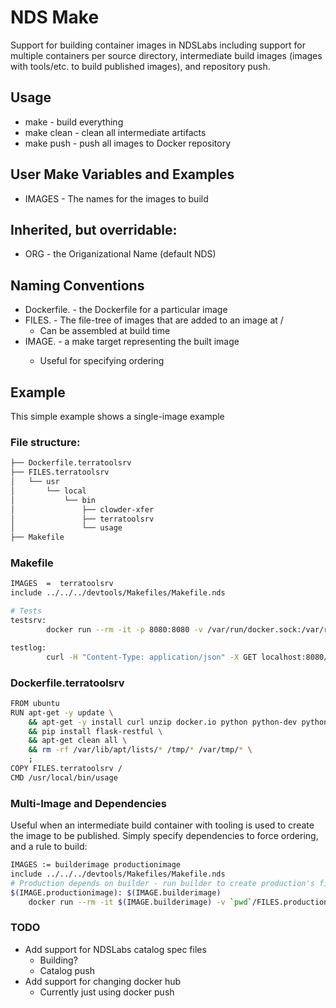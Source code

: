 # NDS Make
Support for building container images in NDSLabs including support for multiple containers per source directory, intermediate build images (images with tools/etc. to build published images), and repository push.
##  Usage
  - make - build everything
  - make clean - clean all intermediate artifacts
  - make push - push all images to Docker repository
## User Make Variables and Examples
  - IMAGES - The names for the images to build
## Inherited, but overridable:
  - ORG - the Origanizational Name (default NDS)
## Naming Conventions
  - Dockerfile.<image> - the Dockerfile for a particular image
  - FILES.<image> - The file-tree of images that are added to an image at /
    - Can be assembled at build time
  - IMAGE.<name> -  a make target representing the built image
    - Useful for specifying ordering
## Example
This simple example shows a single-image example
  ### File structure:
```sh
├── Dockerfile.terratoolsrv
├── FILES.terratoolsrv
│   └── usr
│       └── local
│           └── bin
│               ├── clowder-xfer
│               ├── terratoolsrv
│               └── usage
├── Makefile
```
### Makefile
```sh
IMAGES  =  terratoolsrv
include ../../../devtools/Makefiles/Makefile.nds

# Tests
testsrv:
        docker run --rm -it -p 8080:8080 -v /var/run/docker.sock:/var/run/docker.sock terratoolsrv /usr/local/bin/terratoolsrv

testlog:
        curl -H "Content-Type: application/json" -X GET localhost:8080/logs

```
### Dockerfile.terratoolsrv
```sh
FROM ubuntu
RUN apt-get -y update \
    && apt-get -y install curl unzip docker.io python python-dev python-pip \
    && pip install flask-restful \
    && apt-get clean all \
    && rm -rf /var/lib/apt/lists/* /tmp/* /var/tmp/* \
    ;
COPY FILES.terratoolsrv /
CMD /usr/local/bin/usage
```
### Multi-Image and Dependencies
Useful when an intermediate build container with tooling is used to create the image to be published.
Simply specify dependencies to force ordering, and a rule to build:

```sh
IMAGES := builderimage productionimage
include ../../../devtools/Makefiles/Makefile.nds
# Production depends on builder - run builder to create production's file tree
$(IMAGE.productionimage): $(IMAGE.builderimage)
    docker run --rm -it $(IMAGE.builderimage) -v `pwd`/FILES.productionimage:/install install

```
### TODO
  * Add support for NDSLabs catalog spec files
    * Building?
    * Catalog push
  * Add support for changing docker hub
    * Currently just using docker push

